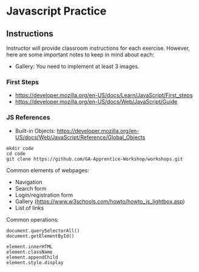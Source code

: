 # Javascript Practice

## Instructions

Instructor will provide classroom instructions for each exercise. However, here are some important notes to keep in mind about each:

- Gallery: You need to implement at least 3 images.


### First Steps
- https://developer.mozilla.org/en-US/docs/Learn/JavaScript/First_steps
- https://developer.mozilla.org/en-US/docs/Web/JavaScript/Guide

### JS References
- Built-in Objects: https://developer.mozilla.org/en-US/docs/Web/JavaScript/Reference/Global_Objects

```
mkdir code
cd code
git clone https://github.com/GA-Apprentice-Workshop/workshops.git
```
Common elements of webpages:
- Navigation
- Search form
- Login/registration form
- Gallery (https://www.w3schools.com/howto/howto_js_lightbox.asp)
- List of links

Common operations:

```
document.querySelectorAll()
document.getElementById()

element.innerHTML
element.className
element.appendChild
element.style.display
```


